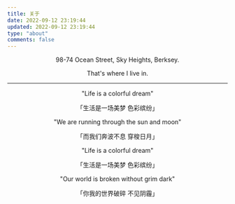 ```yaml
---
title: 关于
date: 2022-09-12 23:19:44
updated: 2022-09-12 23:19:44
type: "about"
comments: false
---
```


<p style="text-align:center">98-74 Ocean Street, Sky Heights, Berksey.</p>
<p style="text-align:center">That's where I live in.</p>

---

<p style="text-align:center">"Life is a colorful dream"</p>
<p style="text-align:center">「生活是一场美梦 色彩缤纷」</p>
<p style="text-align:center">"We are running through the sun and moon"</p>
<p style="text-align:center">「而我们奔波不息 穿梭日月」</p>
<p style="text-align:center">"Life is a colorful dream"</p>
<p style="text-align:center">「生活是一场美梦 色彩缤纷」</p>
<p style="text-align:center">"Our world is broken without grim dark"</p>
<p style="text-align:center">「你我的世界破碎 不见阴霾」</p>
